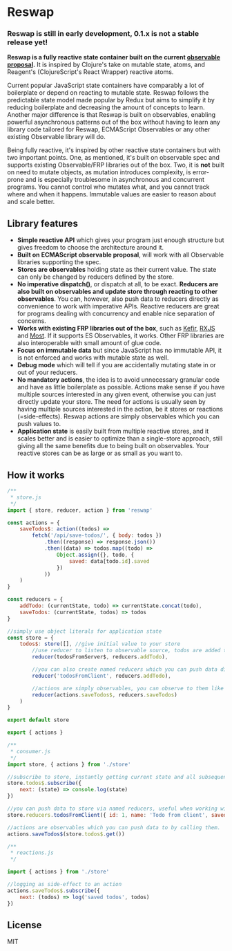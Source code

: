 # Reswap

### Reswap is still in early development, 0.1.x is not a stable release yet!

**Reswap is a fully reactive state container built on the current [observable proposal](https://github.com/tc39/proposal-observable).** It is inspired by Clojure's take on mutable state, atoms, and Reagent's (ClojureScript's React Wrapper) reactive atoms.

Current popular JavaScript state containers have comparably a lot of boilerplate or depend on reacting to mutable state. Reswap follows the predictable state model made popular by Redux but aims to simplify it by reducing boilerplate and decreasing the amount of concepts to learn. Another major difference is that Reswap is built on observables, enabling powerful asynchronous patterns out of the box without having to learn any library code tailored for Reswap, ECMAScript Observables or any other existing Observable library will do.

Being fully reactive, it's inspired by other reactive state containers but with two important points. One, as mentioned, it's built on observable spec and supports existing Observable/FRP libraries out of the box. Two, it is **not** built on need to mutate objects, as mutation introduces complexity, is error-prone and is especially troublesome in asynchronous and concurrent programs. You cannot control who mutates what, and you cannot track where and when it happens. Immutable values are easier to reason about and scale better.

## Library features
- **Simple reactive API** which gives your program just enough structure but gives freedom to choose the architecture around it.
- **Built on ECMAScript observable proposal**, will work with all Observable libraries supporting the spec.
- **Stores are observables** holding state as their current value. The state can only be changed by reducers defined by the store.
- **No imperative dispatch()**, or dispatch at all, to be exact. **Reducers are also built on observables and update store through reacting to other observables**. You can, however, also push data to reducers directly as convenience to work with imperative APIs. Reactive reducers are great for programs dealing with concurrency and enable nice separation of concerns.
- **Works with existing FRP libraries out of the box**, such as [Kefir](https://rpominov.github.io/kefir/), [RXJS](http://reactivex.io/) and [Most](https://github.com/cujojs/most). If it supports ES Observables, it works. Other FRP libraries are also interoperable with small amount of glue code.
- **Focus on immutable data** but since JavaScript has no immutable API, it is not enforced and works with mutable state as well.
- **Debug mode** which will tell if you are accidentally mutating state in or out of your reducers.
- **No mandatory actions**, the idea is to avoid unnecessary granular code and have as little boilerplate as possible. Actions make sense if you have multiple sources interested in any given event, otherwise you can just directly update your store. The need for actions is usually seen by having multiple sources interested in the action, be it stores or reactions (=side-effects). Reswap actions are simply observables which you can push values to.
- **Application state** is easily built from multiple reactive stores, and it scales better and is easier to optimize than a single-store approach, still giving all the same benefits due to being built on observables. Your reactive stores can be as large or as small as you want to.

## How it works

```js
/**
 * store.js
 */
import { store, reducer, action } from 'reswap'

const actions = {
    saveTodos$: action((todos) =>
        fetch('/api/save-todos/', { body: todos })
            .then((response) => response.json())
            .then((data) => todos.map((todo) =>
                Object.assign({}, todo, {
                    saved: data[todo.id].saved
                })
            ))
    )
}

const reducers = {
    addTodo: (currentState, todo) => currentState.concat(todo),
    saveTodos: (currentState, todos) => todos
}

//simply use object literals for application state
const store = {
    todos$: store([], //give initial value to your store
        //use reducer to listen to observable source, todos are added to store as it emits new values
        reducer(todosFromServer$, reducers.addTodo),

        //you can also create named reducers which you can push data directly to, as shown in consumer.js
        reducer('todosFromClient', reducers.addTodo),

        //actions are simply observables, you can observe to them like all other observables
        reducer(actions.saveTodos$, reducers.saveTodos)
    )
}

export default store

export { actions }
```

```js
/**
 * consumer.js
 */
import store, { actions } from './store'

//subscribe to store, instantly getting current state and all subsequent states
store.todos$.subscribe({
    next: (state) => console.log(state)
})

//you can push data to store via named reducers, useful when working with imperative APIs
store.reducers.todosFromClient({ id: 1, name: 'Todo from client', saved: false })

//actions are observables which you can push data to by calling them.
actions.saveTodos$(store.todos$.get())
```

```js
/**
 * reactions.js
 */

import { actions } from './store'

//logging as side-effect to an action
actions.saveTodos$.subscribe({
    next: (todos) => log('saved todos', todos)
})
```

## License

MIT